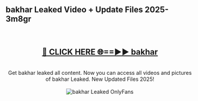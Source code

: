 <h2>bakhar Leaked Video + Update Files 2025- 3m8gr</h2>
<br>
<div align="center">
<h2><a href="https://libra.edu.pl?bakhar" rel="nofollow">🔴 CLICK HERE 🌐==►► bakhar</a></h2>
<br>
Get bakhar leaked all content. Now you can access all videos and pictures of bakhar Leaked. New Updated Files 2025!
<br>
<br>
<a href="https://libra.edu.pl?bakhar" rel="nofollow" data-target="animated-image.originalLink"><img src="https://i.ibb.co.com/WyWwxjT/player-gif2.gif" alt="bakhar Leaked OnlyFans" style="max-width: 100%; display: inline-block;" data-target="animated-image.originalImage"></a>
</div>
<br>